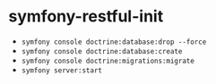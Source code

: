 # symfony-restful-init

* ``` symfony console doctrine:database:drop --force ```
* ``` symfony console doctrine:database:create ```
* ``` symfony console doctrine:migrations:migrate ```
* ``` symfony server:start ```
